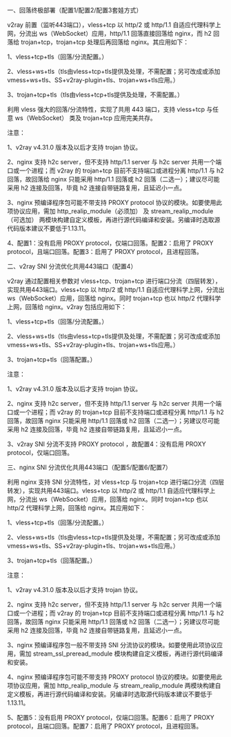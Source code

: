 一、回落终极部署（配置1/配置2/配置3套娃方式）

v2ray 前置（监听443端口），vless+tcp 以 http/2 或 http/1.1 自适应代理科学上网，分流出 ws（WebSocket）应用，http/1.1 回落直接回落给 nginx，而 h2 回落给 trojan+tcp，trojan+tcp 处理后再回落给 nginx。其应用如下：

1、vless+tcp+tls（回落/分流配置。）

2、vless+ws+tls（tls由vless+tcp+tls提供及处理，不需配置；另可改成或添加vmess+ws+tls、SS+v2ray-plugin+tls、trojan+ws+tls应用。）

3、trojan+tcp+tls（tls由vless+tcp+tls提供及处理，不需配置。）

利用 vless 强大的回落/分流特性，实现了共用 443 端口，支持 vless+tcp 与任意 ws（WebSocket） 类及 trojan+tcp 应用完美共存。

注意：

1、v2ray v4.31.0 版本及以后才支持 trojan 协议。 

2、nginx 支持 h2c server，但不支持 http/1.1 server 与 h2c server 共用一个端口或一个进程；而 v2ray 的 trojan+tcp 目前不支持端口或进程分离 http/1.1 与 h2 回落，故回落给 nginx 只能采用 http/1.1 回落或 h2 回落（二选一）；建议尽可能采用 h2 连接及回落，毕竟 h2 连接自带链路复用，且延迟小一点。

3、nginx 预编译程序包可能不带支持 PROXY protocol 协议的模块。如要使用此项协议应用，需加 http_realip_module（必须加） 及 stream_realip_module（可选加） 两模块构建自定义模板，再进行源代码编译和安装。另编译时选取源代码版本建议不要低于1.13.11。

4、配置1：没有启用 PROXY protocol，仅端口回落。配置2：启用了 PROXY protocol，且端口回落。配置3：启用了 PROXY protocol，且进程回落。

二、v2ray SNI 分流优化共用443端口（配置4）

v2ray 通过配置相关参数对 vless+tcp、trojan+tcp 进行端口分流（四层转发），实现共用443端口。vless+tcp 以 http/2 或 http/1.1 自适应代理科学上网，分流出 ws（WebSocket）应用，回落给 nginx。同时 trojan+tcp 也以 http/2 代理科学上网，回落给 nginx。v2ray 包括应用如下：

1、vless+tcp+tls（回落/分流配置。）

2、vless+ws+tls（tls由vless+tcp+tls提供及处理，不需配置；另可改成或添加vmess+ws+tls、SS+v2ray-plugin+tls、trojan+ws+tls应用。）

3、trojan+tcp+tls（回落配置。）

注意：

1、v2ray v4.31.0 版本及以后才支持 trojan 协议。 

2、nginx 支持 h2c server，但不支持 http/1.1 server 与 h2c server 共用一个端口或一个进程；而 v2ray 的 trojan+tcp 目前不支持端口或进程分离 http/1.1 与 h2 回落，故回落 nginx 只能采用 http/1.1 回落或 h2 回落（二选一）；另建议尽可能采用 h2 连接及回落，毕竟 h2 连接自带链路复用，且延迟小一点。

3、v2ray SNI 分流不支持 PROXY protocol ，故配置4：没有启用 PROXY protocol，仅端口回落。

三、nginx SNI 分流优化共用443端口（配置5/配置6/配置7）

利用 nginx 支持 SNI 分流特性，对 vless+tcp 与 trojan+tcp 进行端口分流（四层转发），实现共用443端口。vless+tcp 以 http/2 或 http/1.1 自适应代理科学上网，分流出 ws（WebSocket）应用，回落给 nginx。同时 trojan+tcp 也以 http/2 代理科学上网，回落给 nginx。其应用如下：

1、vless+tcp+tls（回落/分流配置。）

2、vless+ws+tls（tls由vless+tcp+tls提供及处理，不需配置；另可改成或添加vmess+ws+tls、SS+v2ray-plugin+tls、trojan+ws+tls应用。）

3、trojan+tcp+tls（回落配置。）

注意：

1、v2ray v4.31.0 版本及以后才支持 trojan 协议。 

2、nginx 支持 h2c server，但不支持 http/1.1 server 与 h2c server 共用一个端口或一个进程；而 v2ray 的 trojan+tcp 目前不支持端口或进程分离 http/1.1 与 h2 回落，故回落 nginx 只能采用 http/1.1 回落或 h2 回落（二选一）；另建议尽可能采用 h2 连接及回落，毕竟 h2 连接自带链路复用，且延迟小一点。

3、nginx 预编译程序包一般不带支持 SNI 分流协议的模块。如要使用此项协议应用，需加 stream_ssl_preread_module 模块构建自定义模板，再进行源代码编译和安装。

4、nginx 预编译程序包可能不带支持 PROXY protocol 协议的模块。如要使用此项协议应用，需加 http_realip_module 与 stream_realip_module 两模块构建自定义模板，再进行源代码编译和安装。另编译时选取源代码版本建议不要低于1.13.11。

5、配置5：没有启用 PROXY protocol，仅端口回落。配置6：启用了 PROXY protocol，且端口回落。配置7：启用了 PROXY protocol，且进程回落。
